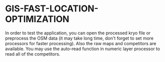 # GIS-FAST-LOCATION-OPTIMIZATION

In order to test the application, you can open the processed kryo file or preprocess the OSM data (it may take long time, don't forget to set more processors for faster processing). Also the raw maps and competitors are available. You may use the auto-read function in numeric layer processor to read all of the competitors.